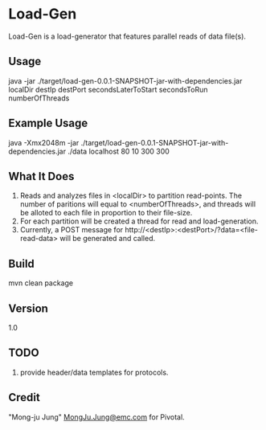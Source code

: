 Load-Gen
=========

Load-Gen is a load-generator that features parallel reads of data file(s).

Usage
----
java -jar ./target/load-gen-0.0.1-SNAPSHOT-jar-with-dependencies.jar localDir destIp destPort secondsLaterToStart secondsToRun numberOfThreads

Example Usage
----
java -Xmx2048m -jar ./target/load-gen-0.0.1-SNAPSHOT-jar-with-dependencies.jar ./data localhost 80 10 300 300

What It Does
----
1. Reads and analyzes files in \<localDir\> to partition read-points. The number of paritions will equal to \<numberOfThreads\>, and threads will be alloted to each file in proportion to their file-size.
2. For each partition will be created a thread for read and load-generation.
3. Currently, a POST message for http://\<destIp\>:\<destPort\>/?data=\<file-read-data\> will be generated and called.

Build
----
mvn clean package

Version
----
1.0

TODO
----
1. provide header/data templates for protocols.

Credit
----
"Mong-ju Jung" <MongJu.Jung@emc.com> for Pivotal.
